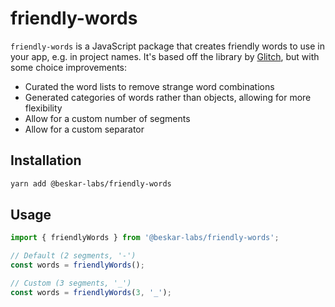 # friendly-words

`friendly-words` is a JavaScript package that creates friendly words to use in your app, e.g. in project names. It's based off the library by [Glitch](https://github.com/glitchdotcom/friendly-words), but with some choice improvements:

- Curated the word lists to remove strange word combinations
- Generated categories of words rather than objects, allowing for more flexibility
- Allow for a custom number of segments
- Allow for a custom separator

## Installation

```bash
yarn add @beskar-labs/friendly-words
```

## Usage

```ts
import { friendlyWords } from '@beskar-labs/friendly-words';

// Default (2 segments, '-')
const words = friendlyWords();

// Custom (3 segments, '_')
const words = friendlyWords(3, '_');
```

